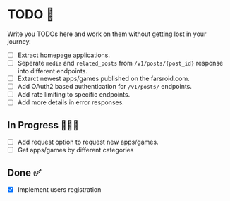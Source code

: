 
# TODO 📝

Write you TODOs here and work on them without getting lost in your journey.

- [ ] Extract homepage applications.
- [ ] Seperate `media` and `related_posts` from ``/v1/posts/{post_id}`` response into different endpoints.
- [ ] Extarct newest apps/games published on the farsroid.com.
- [ ] Add OAuth2 based authentication for `/v1/posts/` endpoints.
- [ ] Add rate limiting to specific endpoints.
- [ ] Add more details in error responses.

## In Progress 👨🏻‍💻

- [ ] Add request option to request new apps/games.
- [ ] Get apps/games by different categories

## Done ✅

- [x] Implement users registration
